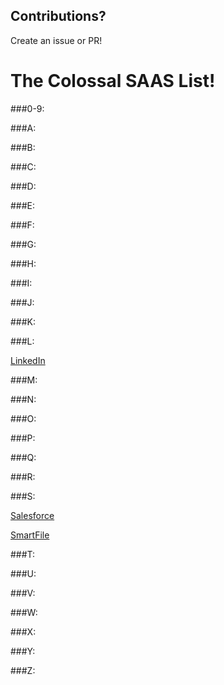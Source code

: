 ## Contributions? 
Create an issue or PR!

# The Colossal SAAS List!

###0-9:

###A:

###B:

###C:

###D:

###E:

###F:

###G:

###H:

###I:

###J:

###K:

###L:

[LinkedIn](https://www.linkedin.com)

###M:

###N:

###O:

###P:

###Q:

###R:

###S:

[Salesforce](https://www.salesforce.com/)

[SmartFile](https://www.smartfile.com/)

###T:

###U:

###V:

###W:

###X:

###Y:

###Z:
